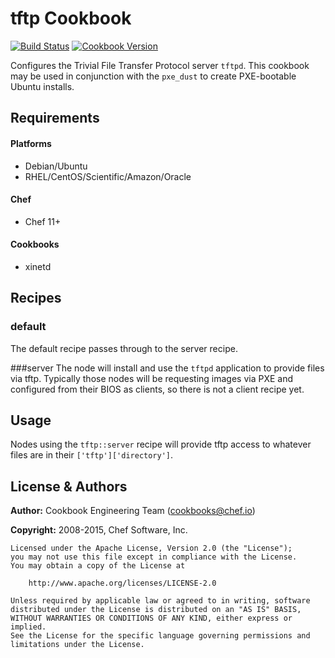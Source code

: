 tftp Cookbook
=============

[![Build Status](https://travis-ci.org/chef-cookbooks/tftp.svg?branch=master)](http://travis-ci.org/chef-cookbooks/tftp)
[![Cookbook Version](https://img.shields.io/cookbook/v/tftp.svg)](https://supermarket.chef.io/cookbooks/tftp)

Configures the Trivial File Transfer Protocol server `tftpd`. This cookbook may be used in conjunction with the `pxe_dust` to create PXE-bootable Ubuntu installs.


Requirements
------------
#### Platforms
- Debian/Ubuntu
- RHEL/CentOS/Scientific/Amazon/Oracle

#### Chef
- Chef 11+

#### Cookbooks
- xinetd



Recipes
-------

### default
The default recipe passes through to the server recipe.

###server
The node will install and use the `tftpd` application to provide files via tftp. Typically those nodes will be requesting images via PXE and configured from their BIOS as clients, so there is not a client recipe yet.

Usage
-----
Nodes using the `tftp::server` recipe will provide tftp access to whatever files are in their `['tftp']['directory']`.

License & Authors
-----------------
**Author:** Cookbook Engineering Team (<cookbooks@chef.io>)

**Copyright:** 2008-2015, Chef Software, Inc.

```text
Licensed under the Apache License, Version 2.0 (the "License");
you may not use this file except in compliance with the License.
You may obtain a copy of the License at

    http://www.apache.org/licenses/LICENSE-2.0

Unless required by applicable law or agreed to in writing, software
distributed under the License is distributed on an "AS IS" BASIS,
WITHOUT WARRANTIES OR CONDITIONS OF ANY KIND, either express or implied.
See the License for the specific language governing permissions and
limitations under the License.
```
